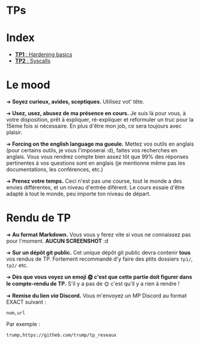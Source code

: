 # TPs

# Index

- [**TP1** : Hardening basics](./1/README.md)
- [**TP2** : Syscalls](./2/README.md)

# Le mood

➜ **Soyez curieux, avides, sceptiques.** Utilisez vot' tête.

➜ **Usez, usez, abusez de ma présence en cours.** Je suis là pour vous, à votre disposition, prêt à expliquer, ré-expliquer et reformuler un truc pour la 15ème fois si nécessaire. En plus d'être mon job, ce sera toujours avec plaisir.

➜ **Forcing on the english language ma gueule.** Mettez vos outils en anglais (pour certains outils, je vous l'imposerai :d), faites vos recherches en anglais. Vous vous rendrez compte bien assez tôt que 99% des réponses pertinentes à vos questions sont en anglais (je mentionne même pas les documentations, les conférences, etc.)

➜ **Prenez votre temps.** Ceci n'est pas une course, tout le monde a des envies différentes, et un niveau d'entrée diférent. Le cours essaie d'être adapté à tout le monde, peu importe ton niveau de départ.

# Rendu de TP

➜  **Au format Markdown.** Vous vous y ferez vite si vous ne connaissez pas pour l'moment. **AUCUN SCREENSHOT** :d

➜  **Sur un dépôt git public.** Cet unique dépôt git public devra contenir **tous** vos rendus de TP. Fortement recommandé d'y faire des ptits dossiers `tp1/`, `tp2/` etc.

➜ **Dès que vous voyez un emoji 🌞 c'est que cette partie doit figurer dans le compte-rendu de TP.** S'il y a pas de 🌞 c'est qu'il y a rien à rendre !

➜  **Remise du lien *via* Discord.** Vous m'envoyez un MP Discord au format EXACT suivant :

```csv
nom,url
```

Par exemple :

```csv
trump,https://githeb.com/trump/tp_reseaux
```
